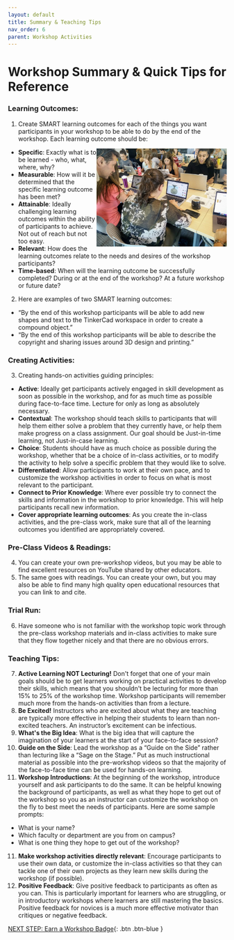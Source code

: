 ```yaml
---
layout: default
title: Summary & Teaching Tips
nav_order: 6
parent: Workshop Activities
---
```

# Workshop Summary & Quick Tips for Reference

### Learning Outcomes:
1. Create SMART learning outcomes for each of the things you want participants in your workshop to be able to do by the end of the workshop. Each learning outcome should be: 
- <img src="images/flipped-students.png" style="float:right;width:300px;" alt="Students Learning in a Flipped classroom">**Specific**: Exactly what is to be learned - who, what, where, why?
- **Measurable**: How will it be determined that the specific learning outcome has been met?
- **Attainable**: Ideally challenging learning outcomes within the ability of participants to achieve. Not out of reach but not too easy.
- **Relevant**: How does the learning outcomes relate to the needs and desires of the workshop participants?
- **Time-based**: When will the learning outcome be successfully completed? During or at the end of the workshop? At a future workshop or future date?
2. Here are examples of two SMART learning outcomes: 
- “By the end of this workshop participants will be able to add new shapes and text to the TinkerCad workspace in order to create a compound object.” 
- “By the end of this workshop participants will be able to describe the copyright and sharing issues around 3D design and printing.”

### Creating Activities:
3. Creating hands-on activities guiding principles:
- **Active**: Ideally get participants actively engaged in skill development as soon as possible in the workshop, and for as much time as possible during face-to-face time. Lecture for only as long as absolutely necessary.
- **Contextual**: The workshop should teach skills to participants that will help them either solve a problem that they currently have, or help them make progress on a class assignment. Our goal should be Just-in-time learning, not Just-in-case learning.
- **Choice**: Students should have as much choice as possible during the workshop, whether that be a choice of in-class activities, or to modify the activity to help solve a specific problem that they would like to solve. 
- **Differentiated**: Allow participants to work at their own pace, and to customize the workshop activities in order to focus on what is most relevant to the participant.
- **Connect to Prior Knowledge**: Where ever possible try to connect the skills and information in the workshop to prior knowledge. This will help participants recall new information.
- **Cover appropriate learning outcomes**: As you create the in-class activities, and the pre-class work, make sure that all of the learning outcomes you identified are appropriately covered.

### Pre-Class Videos & Readings:
4. You can create your own pre-workshop videos, but you may be able to find excellent resources on YouTube shared by other educators. 
5. The same goes with readings. You can create your own, but you may also be able to find many high quality open educational resources that you can link to and cite.

### Trial Run:
6. Have someone who is not familiar with the workshop topic work through the pre-class workshop materials and in-class activities to make sure that they flow together nicely and that there are no obvious errors.

### Teaching Tips:
7. **Active Learning NOT Lecturing!** Don't forget that one of your main goals should be to get learners working on practical activities to develop their skills, which means that you shouldn't be lecturing for more than 15% to 25% of the workshop time. Workshop participants will remember much more from the hands-on activities than from a lecture.
7. **Be Excited!** Instructors who are excited about what they are teaching are typically more effective in helping their students to learn than non-excited teachers. An instructor’s excitement can be infectious.
8. **What's the Big Idea**: What is the big idea that will capture the imagination of your learners at the start of your face-to-face session?
9. **Guide on the Side**: Lead the workshop as a “Guide on the Side” rather than lecturing like a “Sage on the Stage.” Put as much instructional material as possible into the pre-workshop videos so that the majority of the face-to-face time can be used for hands-on learning.
10. **Workshop Introductions**: At the beginning of the workshop, introduce yourself and ask participants to do the same. It can be helpful knowing the background of participants, as well as what they hope to get out of the workshop so you as an instructor can customize the workshop on the fly to best meet the needs of participants. Here are some sample prompts: 
- What is your name?
- Which faculty or department are you from on campus?
- What is one thing they hope to get out of the workshop?
11. **Make workshop activities directly relevant**: Encourage participants to use their own data, or customize the in-class activities so that they can tackle one of their own projects as they learn new skills during the workshop (if possible).
12. **Positive Feedback**: Give positive feedback to participants as often as you can. This is particularly important for learners who are struggling, or in introductory workshops where learners are still mastering the basics.  Positive feedback for novices is a much more effective motivator than critiques or negative feedback.

[NEXT STEP: Earn a Workshop Badge](informal-credentials.html){: .btn .btn-blue }
